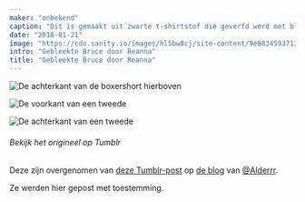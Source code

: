 ```yaml
---
maker: "onbekend"
caption: "Dit is gemaakt uit zwarte t-shirtstof die geverfd werd met bleekwater. Voor het ontwerp werden woestijnplanten gebruikt."
date: "2018-01-21"
image: "https://cdn.sanity.io/images/hl5bw8cj/site-content/9e8834593713a2a6e4903d53e789b430449f947a-1280x960.jpg"
intro: "Gebleekte Bruce door Reanna"
title: "Gebleekte Bruce door Reanna"
---
```


![De achterkant van de boxershort hierboven](https://posts.freesewing.org/uploads/bleach_dyed_bruce_1_back_c91de98a99.jpg "De achterkant van de boxershort hierboven")

![De voorkant van een tweede](https://posts.freesewing.org/uploads/bleach_dyed_bruce_2_front_d9e26ac24b.jpg "De voorkant van een tweede")

![De achterkant van een tweede](https://posts.freesewing.org/uploads/bleach_dyed_bruce_2_back_f97d0b323f.jpg "De achterkant van een tweede")


<Note>

###### Bekijk het origineel op Tumblr
Deze zijn overgenomen van [deze Tumblr-post](http://alderrr.tumblr.com/post/168948306776/christmas-crafting-2-pairs-of-mens-underwear)
op [de blog](http://alderrr.tumblr.com/) van [@Alderrr](/users/Alderrr).

Ze werden hier gepost met toestemming.

</Note>
